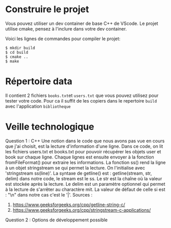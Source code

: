 # Construire le projet
Vous pouvez utiliser un dev container de base C++ de VScode.
Le projet utilise cmake, pensez à l'inclure dans votre dev container.

Voici les lignes de commandes pour compiler le projet:
```
$ mkdir build
$ cd build
$ cmake ..
$ make
```

# Répertoire data

Il contient 2 fichiers `books.txt`et `users.txt` que vous pouvez utilisez pour tester votre code.
Pour ca il suffit de les copiers dans le repertoire `build` avec l'application `bibliotheque`

# Veille technologique
Question 1 : C++
Une notion dans le code que nous avons pas vue en cours que j'ai choisit, est la lecture d'information d'une ligne. Dans ce code, on lit les fichiers users.txt et books.txt pour pouvoir récupérer les objets user et book sur chaque ligne. Chaque lignes est ensuite envoyer à la fonction fromFileFormat() pour extraire les informations. 
La fonction ss() rend la ligne à un objet stringstream se qui permet la lecture. On l'initialise avec 'stringstream ss(line)'. La syntaxe de getline() est : getline(stream, str, delim) dans notre code, le stream est le ss. Le str est la chaîne où la valeur est stockée après la lecture. Le delim est un paramètre optionnel qui permet à la lecture de s'arrêter au charactère mit. La valeur de défaut de celle si est : "\n" dans notre cas c'est le '|'.
Sources : 
1. https://www.geeksforgeeks.org/cpp/getline-string-c/
2. https://www.geeksforgeeks.org/cpp/stringstream-c-applications/

Question 2 : Options de développement possible
